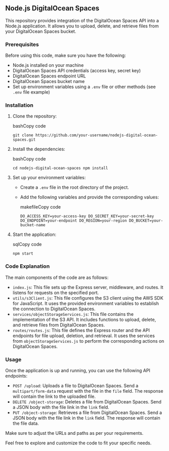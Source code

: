 ## Node.js DigitalOcean Spaces

This repository provides integration of the DigitalOcean Spaces API into a Node.js application. It allows you to upload, delete, and retrieve files from your DigitalOcean Spaces bucket.

### Prerequisites

Before using this code, make sure you have the following:

- Node.js installed on your machine
- DigitalOcean Spaces API credentials (access key, secret key)
- DigitalOcean Spaces endpoint URL
- DigitalOcean Spaces bucket name
- Set up environment variables using a `.env` file or other methods (see `.env` file example)

### Installation

1.  Clone the repository:

    bashCopy code

    `git clone https://github.com/your-username/nodejs-digital-ocean-spaces.git`

2.  Install the dependencies:

    bashCopy code

    `cd nodejs-digital-ocean-spaces npm install`

3.  Set up your environment variables:

    - Create a `.env` file in the root directory of the project.
    - Add the following variables and provide the corresponding values:

      makefileCopy code

      `DO_ACCESS_KEY=your-access-key DO_SECRET_KEY=your-secret-key DO_ENDPOINT=your-endpoint DO_REGION=your-region DO_BUCKET=your-bucket-name`

4.  Start the application:

    sqlCopy code

    `npm start`

### Code Explanation

The main components of the code are as follows:

- `index.js`: This file sets up the Express server, middleware, and routes. It listens for requests on the specified port.
- `utils/s3Client.js`: This file configures the S3 client using the AWS SDK for JavaScript. It uses the provided environment variables to establish the connection to DigitalOcean Spaces.
- `services/objectStorageServices.js`: This file contains the implementation of the S3 API. It includes functions to upload, delete, and retrieve files from DigitalOcean Spaces.
- `routes/routes.js`: This file defines the Express router and the API endpoints for file upload, deletion, and retrieval. It uses the services from `objectStorageServices.js` to perform the corresponding actions on DigitalOcean Spaces.

### Usage

Once the application is up and running, you can use the following API endpoints:

- `POST /upload`: Uploads a file to DigitalOcean Spaces. Send a `multipart/form-data` request with the file in the `file` field. The response will contain the link to the uploaded file.
- `DELETE /object-storage`: Deletes a file from DigitalOcean Spaces. Send a JSON body with the file link in the `link` field.
- `PUT /object-storage`: Retrieves a file from DigitalOcean Spaces. Send a JSON body with the file link in the `link` field. The response will contain the file data.

Make sure to adjust the URLs and paths as per your requirements.

Feel free to explore and customize the code to fit your specific needs.
